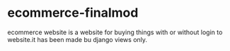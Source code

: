 # ecommerce-finalmod
ecommerce website is a website for buying things with or without login to website.it has been made bu django views only.
